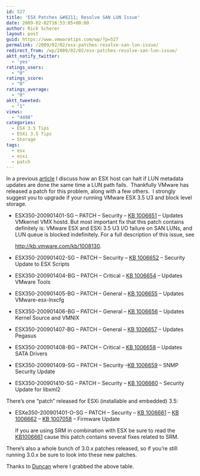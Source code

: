 ```yaml
---
id: 527
title: 'ESX Patches &#8211; Resolve SAN LUN Issue'
date: 2009-02-02T16:53:05+00:00
author: Rick Scherer
layout: post
guid: https://www.vmwaretips.com/wp/?p=527
permalink: /2009/02/02/esx-patches-resolve-san-lun-issue/
redirect_from: /wp/2009/02/02/esx-patches-resolve-san-lun-issue/
aktt_notify_twitter:
  - 'yes'
ratings_users:
  - "0"
ratings_score:
  - "0"
ratings_average:
  - "0"
aktt_tweeted:
  - "1"
views:
  - "4498"
categories:
  - ESX 3.5 Tips
  - ESXi 3.5 Tips
  - Storage
tags:
  - esx
  - esxi
  - patch
---
```

In a previous <a href="https://www.vmwaretips.com/wp/2009/01/12/issue-vmware-esxesxi-san-io-failure/" target="_blank">article</a> I discuss how an ESX host can halt if LUN metadata updates are done the same time a LUN path fails.  Thankfully VMware has released a patch for this problem, along with a few others.  I strongly suggest you to upgrade if your running VMware ESX 3.5 U3 and block level storage.



  * ESX350-200901401-SG &#8211; PATCH &#8211; Security &#8211; <a onclick="javascript:pageTracker._trackPageview('/outbound/article/kb.vmware.com');" href="http://kb.vmware.com/kb/1006651" target="new">KB 1006651</a> &#8211; Updates VMkernel VMX hostd. But most important fix that this patch contains definitely is: <!--Eng PR 356915, KB 1008130-->VMware ESX and ESXi 3.5 U3 I/O failure on SAN LUNs, and LUN queue is blocked indefinitely. For a full description of this issue, see 
    
    <a onclick="javascript:pageTracker._trackPageview('/outbound/article/kb.vmware.com');" href="http://kb.vmware.com/kb/1008130" target="_blank">http://kb.vmware.com/kb/1008130</a>.
  * ESX350-200901402-SG &#8211; PATCH &#8211; Security &#8211; <a onclick="javascript:pageTracker._trackPageview('/outbound/article/kb.vmware.com');" href="http://kb.vmware.com/kb/1006652" target="new">KB 1006652</a> &#8211; Security Update to ESX Scripts
  * ESX350-200901404-BG &#8211; PATCH &#8211; Critical &#8211; <a onclick="javascript:pageTracker._trackPageview('/outbound/article/kb.vmware.com');" href="http://kb.vmware.com/kb/1006654" target="new">KB 1006654</a> &#8211; Updates VMware Tools
  * ESX350-200901405-BG &#8211; PATCH &#8211; General &#8211; <a onclick="javascript:pageTracker._trackPageview('/outbound/article/kb.vmware.com');" href="http://kb.vmware.com/kb/1006655" target="new">KB 1006655</a> &#8211; Updates VMware-esx-lnxcfg
  * ESX350-200901406-BG &#8211; PATCH &#8211; General &#8211; <a onclick="javascript:pageTracker._trackPageview('/outbound/article/kb.vmware.com');" href="http://kb.vmware.com/kb/1006656" target="new">KB 1006656</a> &#8211; Updates Kernel Source and VMNIX
  * ESX350-200901407-BG &#8211; PATCH &#8211; General &#8211; <a onclick="javascript:pageTracker._trackPageview('/outbound/article/kb.vmware.com');" href="http://kb.vmware.com/kb/1006657" target="new">KB 1006657</a> &#8211; Updates Pegasus
  * ESX350-200901408-BG &#8211; PATCH &#8211; Critical &#8211; <a onclick="javascript:pageTracker._trackPageview('/outbound/article/kb.vmware.com');" href="http://kb.vmware.com/kb/1006658" target="new">KB 1006658</a> &#8211; Updates SATA Drivers
  * ESX350-200901409-SG &#8211; PATCH &#8211; Security &#8211;<a onclick="javascript:pageTracker._trackPageview('/outbound/article/kb.vmware.com');" href="http://kb.vmware.com/kb/1006659" target="new">KB 1006659</a> &#8211; SNMP Security Update
  * ESX350-200901410-SG &#8211; PATCH &#8211; Security &#8211; <a onclick="javascript:pageTracker._trackPageview('/outbound/article/kb.vmware.com');" href="http://kb.vmware.com/kb/1006660" target="new">KB 1006660</a> &#8211; Security Update for libxml2

There’s one “patch” released for ESXi (installable and embedded) 3.5:

  * ESXe350-200901401-O-SG &#8211; PATCH &#8211; Security &#8211; <a onclick="javascript:pageTracker._trackPageview('/outbound/article/kb.vmware.com');" href="http://kb.vmware.com/kb/1006661" target="new">KB 1006661</a> &#8211; <a onclick="javascript:pageTracker._trackPageview('/outbound/article/kb.vmware.com');" href="http://kb.vmware.com/kb/1006662" target="new">KB 1006662</a> &#8211; <a onclick="javascript:pageTracker._trackPageview('/outbound/article/kb.vmware.com');" href="http://kb.vmware.com/kb/1007058" target="new">KB 1007058</a> &#8211; Firmware Update
  
    If you are using SRM in combination with ESX be sure to read the <a href="http://kb.vmware.com/kb/1006661" target="_blank">KB1006661</a> cause this patch contains several fixes related to SRM.

There’s also a whole bunch of 3.0.x patches released, so if you’re still running 3.0.x be sure to look into these new patches.

Thanks to <a href="http://www.yellow-bricks.com/2009/01/31/patches-for-35/" target="_blank">Duncan</a> where I grabbed the above table.